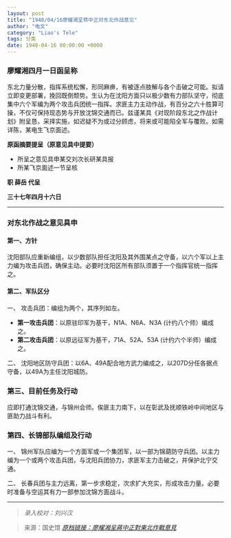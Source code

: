 ```yaml
---
layout: post
title: "1948/04/16廖耀湘呈蒋中正对东北作战意见"
author: "电文"
category: "Liao's Tele"
tags: 分类
date: 1948-04-16 00:00:00 +0000
---
```

### 廖耀湘四月一日函呈称

东北力量分散，指挥系统松懈，形同麻痹，有被逐点肢解与各个击破之可能。拟请立即变更部署，挽回既倒颓势。生认为在沈阳方面只以极少数有力部队坚守，彻底集中六个军编为两个攻击兵团统一指挥。求匪主力主动作战，有百分之六十胜算可操，不仅可保持现态势与开放沈锦交通而已。兹谨某具《对现阶段东北之作战计划》附呈恳，采择实施，如迟疑不为或过分顾虑，将来或可能陷全军与覆败。如需详陈，某电生飞京面述。

**原函摘要提呈（原意见具中提要）**
- 所呈之意见具申某交刘次长研某具报
- 所某飞京面述一节呈核

**职 薛岳 代呈**

**三十七年四月十六日**

---


### 对东北作战之意见具申

#### 第一、方针

沈阳部队应重新编组，以少数部队担任沈阳及其外围某点之守备，以六个军以上主力编为攻击兵团，确保主动。必要时沈阳区所有部队须置于一个指挥官统一指挥之。

#### 第二、军队区分

一、 攻击兵团：编组为两个，其序列如左。

- **第一攻击兵团**：以原驻印军为基干，N1A、N6A、N3A (计约八个师）编成之。
- **第二攻击兵团**：以原远征军为基干，71A、52A、53A (计约六个半师）编成之。

二、 沈阳地区防守兵团：以6A、49A配合地方武力编成之，以207D分任各据点守备，以49A为主任沈阳城防。

### 第三、目前任务及行动
应即打通沈锦交通，与锦州会师。俟匪主力南下，以在彰武及抚顺铁岭中间地区与匪助力战斗有利。

### 第四、长锦部队编组及行动

一、 锦州军队应编为一个方面军或一个集团军，以一部为锦葫防守兵团。以主力编为一个或两个攻击兵团，与沈阳兵团协力，求匪军主力击破之，并保护北宁交通。

二、 长春兵团与主力远离，第一步求稳定，次求扩大充实，形成攻击力量。必要时准备与空运其有力一部参加沈锦方面战斗。


---
> *录入校对：刘兴汉*

> 来源：国史馆 [*原档链接：廖耀湘呈蔣中正對東北作戰意見*](https://ahonline.drnh.gov.tw/index.php?act=Display/image/5885976k2BLw5=#3eu)